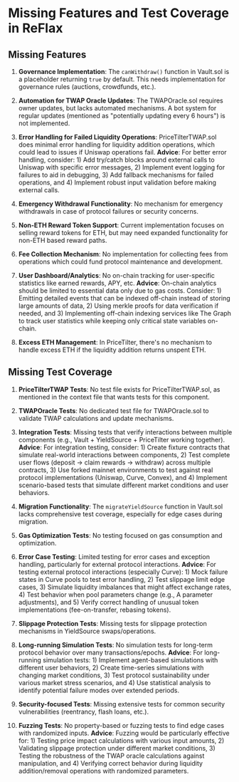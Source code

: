 # Missing Features and Test Coverage in ReFlax

## Missing Features

1. **Governance Implementation**: The `canWithdraw()` function in Vault.sol is a placeholder returning `true` by default. This needs implementation for governance rules (auctions, crowdfunds, etc.).

2. **Automation for TWAP Oracle Updates**: The TWAPOracle.sol requires owner updates, but lacks automated mechanisms. A bot system for regular updates (mentioned as "potentially updating every 6 hours") is not implemented.

3. **Error Handling for Failed Liquidity Operations**: PriceTilterTWAP.sol does minimal error handling for liquidity addition operations, which could lead to issues if Uniswap operations fail.
   **Advice**: For better error handling, consider: 1) Add try/catch blocks around external calls to Uniswap with specific error messages, 2) Implement event logging for failures to aid in debugging, 3) Add fallback mechanisms for failed operations, and 4) Implement robust input validation before making external calls.

4. **Emergency Withdrawal Functionality**: No mechanism for emergency withdrawals in case of protocol failures or security concerns.

5. **Non-ETH Reward Token Support**: Current implementation focuses on selling reward tokens for ETH, but may need expanded functionality for non-ETH based reward paths.

6. **Fee Collection Mechanism**: No implementation for collecting fees from operations which could fund protocol maintenance and development.

7. **User Dashboard/Analytics**: No on-chain tracking for user-specific statistics like earned rewards, APY, etc.
   **Advice**: On-chain analytics should be limited to essential data only due to gas costs. Consider: 1) Emitting detailed events that can be indexed off-chain instead of storing large amounts of data, 2) Using merkle proofs for data verification if needed, and 3) Implementing off-chain indexing services like The Graph to track user statistics while keeping only critical state variables on-chain.

8. **Excess ETH Management**: In PriceTilter, there's no mechanism to handle excess ETH if the liquidity addition returns unspent ETH.

## Missing Test Coverage

1. **PriceTilterTWAP Tests**: No test file exists for PriceTilterTWAP.sol, as mentioned in the context file that wants tests for this component.

2. **TWAPOracle Tests**: No dedicated test file for TWAPOracle.sol to validate TWAP calculations and update mechanisms.

3. **Integration Tests**: Missing tests that verify interactions between multiple components (e.g., Vault + YieldSource + PriceTilter working together).
   **Advice**: For integration testing, consider: 1) Create fixture contracts that simulate real-world interactions between components, 2) Test complete user flows (deposit → claim rewards → withdraw) across multiple contracts, 3) Use forked mainnet environments to test against real protocol implementations (Uniswap, Curve, Convex), and 4) Implement scenario-based tests that simulate different market conditions and user behaviors.

4. **Migration Functionality**: The `migrateYieldSource` function in Vault.sol lacks comprehensive test coverage, especially for edge cases during migration.

5. **Gas Optimization Tests**: No testing focused on gas consumption and optimization.

6. **Error Case Testing**: Limited testing for error cases and exception handling, particularly for external protocol interactions.
   **Advice**: For testing external protocol interactions (especially Curve): 1) Mock failure states in Curve pools to test error handling, 2) Test slippage limit edge cases, 3) Simulate liquidity imbalances that might affect exchange rates, 4) Test behavior when pool parameters change (e.g., A parameter adjustments), and 5) Verify correct handling of unusual token implementations (fee-on-transfer, rebasing tokens).

7. **Slippage Protection Tests**: Missing tests for slippage protection mechanisms in YieldSource swaps/operations.

8. **Long-running Simulation Tests**: No simulation tests for long-term protocol behavior over many transactions/epochs.
   **Advice**: For long-running simulation tests: 1) Implement agent-based simulations with different user behaviors, 2) Create time-series simulations with changing market conditions, 3) Test protocol sustainability under various market stress scenarios, and 4) Use statistical analysis to identify potential failure modes over extended periods.

9. **Security-focused Tests**: Missing extensive tests for common security vulnerabilities (reentrancy, flash loans, etc.).

10. **Fuzzing Tests**: No property-based or fuzzing tests to find edge cases with randomized inputs.
    **Advice**: Fuzzing would be particularly effective for: 1) Testing price impact calculations with various input amounts, 2) Validating slippage protection under different market conditions, 3) Testing the robustness of the TWAP oracle calculations against manipulation, and 4) Verifying correct behavior during liquidity addition/removal operations with randomized parameters. 